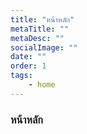 ```yaml
---
title: "หน้าหลัก"
metaTitle: ""
metaDesc: ""
socialImage: ""
date: ""
order: 1
tags:
    - home
---
```


### หน้าหลัก
